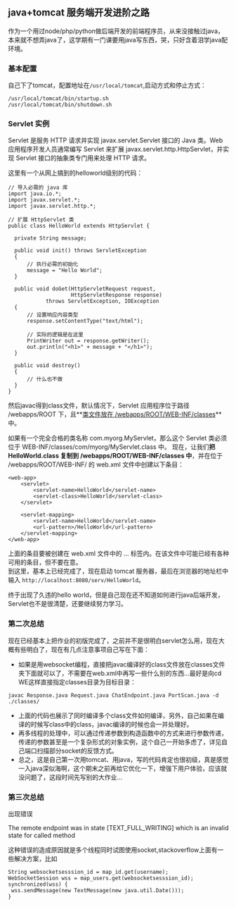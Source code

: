 ## java+tomcat 服务端开发进阶之路

作为一个用过node/php/python做后端开发的前端程序员，从来没接触过java，本来就不想弄java了，这学期有一门课要用java写东西，哭，只好含着泪学java配环境。

### 基本配置

自己下了tomcat，配置地址在`/usr/local/tomcat`,启动方式和停止方式：

```
/usr/local/tomcat/bin/startup.sh
/usr/local/tomcat/bin/shutdown.sh
```

### Servlet 实例

Servlet 是服务 HTTP 请求并实现 javax.servlet.Servlet 接口的 Java 类。Web 应用程序开发人员通常编写 Servlet 来扩展 javax.servlet.http.HttpServlet，并实现 Servlet 接口的抽象类专门用来处理 HTTP 请求。

这里有一个从网上搞到的helloworld级别的代码：

```
// 导入必需的 java 库
import java.io.*;
import javax.servlet.*;
import javax.servlet.http.*;

// 扩展 HttpServlet 类
public class HelloWorld extends HttpServlet {
 
  private String message;

  public void init() throws ServletException
  {
      // 执行必需的初始化
      message = "Hello World";
  }

  public void doGet(HttpServletRequest request,
                    HttpServletResponse response)
            throws ServletException, IOException
  {
      // 设置响应内容类型
      response.setContentType("text/html");

      // 实际的逻辑是在这里
      PrintWriter out = response.getWriter();
      out.println("<h1>" + message + "</h1>");
  }
  
  public void destroy()
  {
      // 什么也不做
  }
}
```

然后javac得到class文件，默认情况下，Servlet 应用程序位于路径 <Tomcat-installation-directory>/webapps/ROOT 下，且**<u>类文件放在 <Tomcat-installation-directory>/webapps/ROOT/WEB-INF/classes</u>** 中。


如果有一个完全合格的类名称 com.myorg.MyServlet，那么这个 Servlet 类必须位于 WEB-INF/classes/com/myorg/MyServlet.class 中。
现在，让我们**把 HelloWorld.class 复制到 <Tomcat-installation-directory>/webapps/ROOT/WEB-INF/classes 中**，并在位于 <Tomcat-installation-directory>/webapps/ROOT/WEB-INF/ 的 web.xml 文件中创建以下条目：


```
<web-app>      
    <servlet>
        <servlet-name>HelloWorld</servlet-name>
        <servlet-class>HelloWorld</servlet-class>
    </servlet>

    <servlet-mapping>
        <servlet-name>HelloWorld</servlet-name>
        <url-pattern>/HelloWorld</url-pattern>
    </servlet-mapping>
</web-app> 
```

上面的条目要被创建在 web.xml 文件中的 <web-app>...</web-app> 标签内。在该文件中可能已经有各种可用的条目，但不要在意。   
到这里，基本上已经完成了，现在启动 tomcat 服务器，最后在浏览器的地址栏中输入 `http://localhost:8080/serv/HelloWorld`。

终于出现了久违的hello world，但是自己现在还不知道如何进行java后端开发，Servlet也不是很清楚，还要继续努力学习。

### 第二次总结

现在已经基本上把作业的初版完成了，之前并不是很明白servlet怎么用，现在大概有些明白了，现在有几点注意事项自己写在下面：

* 如果是用websocket编程，直接把javac编译好的class文件放在classes文件夹下面就可以了，不需要在web.xml中再写一些什么别的东西...最好是向cd WE这样直接指定classes目录为目标目录：

```
javac Response.java Request.java ChatEndpoint.java PortScan.java -d ./classes/

```
* 上面的代码也展示了同时编译多个class文件如何编译，另外，自己如果在编译的时候写class中的class，javac编译的时候也会一并处理好。
* 再多线程的处理中，可以通过传递参数到构造函数中的方式来进行参数传递，传递的参数甚至是一个复杂形式的对象实例，这个自己一开始多虑了，详见自己端口扫描部分socket的反馈方式。
* 总之，这是自己第一次用tomcat、用java，写的代码肯定也很初级，真是感觉一入java深似海啊，这个期末之前再给它优化一下，增强下用户体验，应该就没问题了，这段时间先写别的大作业...


### 第三次总结

出现错误

The remote endpoint was in state [TEXT_FULL_WRITING] which is an invalid state for called method

这种错误的造成原因就是多个线程同时试图使用socket,stackoverflow上面有一些解决方案，比如

```
String websocketsesssion_id = map_id.get(username);
WebSocketSession wss = map_users.get(websocketsesssion_id);
synchronized(wss) {
 wss.sendMessage(new TextMessage(new java.util.Date()));
}
```

